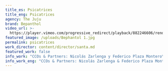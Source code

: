 ```yaml
---
title_es: Psicatrices
title_eng: Psicatrices
agency: The Juju
brand: Bepanthol
video_url: >-
  https://player.vimeo.com/progressive_redirect/playback/882246606/rendition/1080p/file.mp4?loc=external&log_user=0&signature=d43fc11216b74d56ee3bc5bd5fe9fb44c64041d262c27305708f1188ea6fac9b
featured_image: /uploads/Bephantol 1.jpg
permalink: psicatrices
work_director: content/director/santa.md
featured_work: false
info_work: "CCOs & Partners: Nicolás Zarlenga y Federico Plaza Montero\_ Directores Creativos: Lucía Abbiati y Nicolás Martinez Wagner\_ Equipo Creativo: Gonzalo Medina y Tomás Birman. Productora Agencia: Victoria Obetko\n\nCo-Fundador y Productor Ejecutivo: Juan Manuel Menvielle\_ Productor Ejecutivo: Sebastián García Suárez\_ Director de Fotografía: Pablo Bernst\_ Director de Fotografía 2da Unidad: Agustín Rocca\_ Asistente de Dirección: Agustina Pont Lezica\_ Director de Arte: Mauro Do Porto\_ Vestuario: Ariel Gurruchaga\_ Coordinador de Post Producción: Ignacio Parodis\_ Editor: Felix Soifer\_ Banda: Swing\_ Diseño y mezcla de sonido: Swing. Corrección de color: Roy Bermudez\n"
info_work_eng: "CCOs & Partners: Nicolás Zarlenga & Federico Plaza Montero\_ Creative Directors: Lucía Abbiati & Nicolás Martinez Wagner\_ Creative Team: Gonzalo Medina & Tomás Birman\_ Agency Producer: Victoria Obetko\n\nCo-Founder & Executive Producer: Juan Manuel Menvielle\_ Executive Producer: Sebastián García Suárez. DOP: Pablo Bernst\_ DOP 2nd Unit: Agustín Rocca\_ AD: Agustina Pont Lezica\_ Art Director: Mauro Do Porto\_ Stylist: Ariel Gurruchaga\_ Post Production Coordinator: Ignacio Parodis\_ Editor: Felix Soifer\_ Music: Swing\_ Sound Design: Swing\_ Color Correction: Roy Bermudez\n"
---
```


